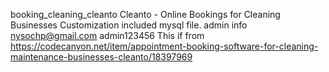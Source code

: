 booking_cleaning_cleanto
Cleanto - Online Bookings for Cleaning Businesses Customization
included mysql file.
admin info
nysochp@gmail.com
admin123456
This if from https://codecanyon.net/item/appointment-booking-software-for-cleaning-maintenance-businesses-cleanto/18397969
